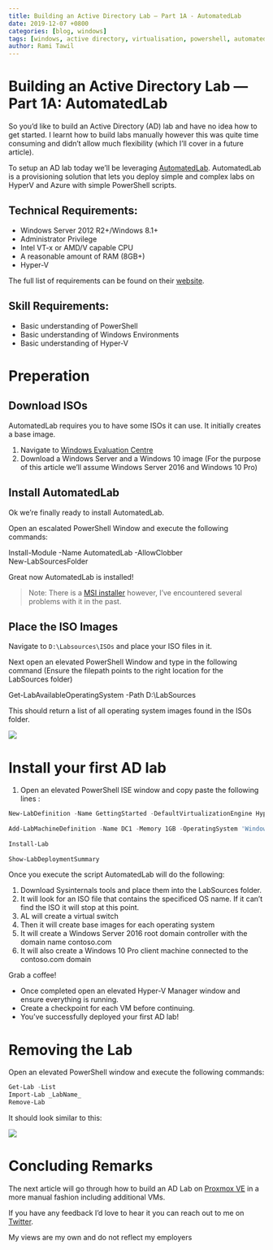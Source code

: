 ```yaml
---
title: Building an Active Directory Lab — Part 1A - AutomatedLab
date: 2019-12-07 +0800
categories: [blog, windows]
tags: [windows, active directory, virtualisation, powershell, automatedlab, hyper-v, homelab]
author: Rami Tawil
---
```


# Building an Active Directory Lab — Part 1A: AutomatedLab

So you’d like to build an Active Directory (AD) lab and have no idea how to get started. I learnt how to build labs manually however this was quite time consuming and didn’t allow much flexibility (which I’ll cover in a future article).

To setup an AD lab today we’ll be leveraging [AutomatedLab](https://github.com/AutomatedLab/AutomatedLab). AutomatedLab is a provisioning solution that lets you deploy simple and complex labs on HyperV and Azure with simple PowerShell scripts.

## Technical Requirements:

-   Windows Server 2012 R2+/Windows 8.1+
-   Administrator Privilege
-   Intel VT-x or AMD/V capable CPU
-   A reasonable amount of RAM (8GB+)
-   Hyper-V

The full list of requirements can be found on their [website](https://automatedlab.org/en/latest/).

## Skill Requirements:

-   Basic understanding of PowerShell
-   Basic understanding of Windows Environments
-   Basic understanding of Hyper-V

# Preperation

## Download ISOs

AutomatedLab requires you to have some ISOs it can use. It initially creates a base image.

1.  Navigate to [Windows Evaluation Centre](https://www.microsoft.com/en-us/evalcenter/)
2.  Download a Windows Server and a Windows 10 image (For the purpose of this article we’ll assume Windows Server 2016 and Windows 10 Pro)

## Install AutomatedLab

Ok we’re finally ready to install AutomatedLab.

Open an escalated PowerShell Window and execute the following commands:

Install-Module -Name AutomatedLab -AllowClobber  
New-LabSourcesFolder

Great now AutomatedLab is installed!

> Note: There is a [MSI installer](https://github.com/AutomatedLab/AutomatedLab/releases) however, I’ve encountered several problems with it in the past.

## Place the ISO Images

Navigate to `D:\Labsources\ISOs` and place your ISO files in it.

Next open an elevated PowerShell Window and type in the following command (Ensure the filepath points to the right location for the LabSources folder)

Get-LabAvailableOperatingSystem -Path D:\LabSources

This should return a list of all operating system images found in the ISOs folder.

![](https://miro.medium.com/max/700/1*zfdzi3P3VoksGXbvE8IfPA.png)

# Install your first AD lab

1.  Open an elevated PowerShell ISE window and copy paste the following lines :

```powershell
New-LabDefinition -Name GettingStarted -DefaultVirtualizationEngine HyperV 
  
Add-LabMachineDefinition -Name DC1 -Memory 1GB -OperatingSystem 'Windows Server 2016 Datacenter (Desktop Experience)' -Roles RootDC -DomainName contoso.comAdd-LabMachineDefinition -Name Client1 -Memory 1GB -OperatingSystem 'Windows 10 Pro' -DomainName contoso.com  
  
Install-Lab  
  
Show-LabDeploymentSummary
```

Once you execute the script AutomatedLab will do the following:

1.  Download Sysinternals tools and place them into the LabSources folder.
2.  It will look for an ISO file that contains the specificed OS name. If it can’t find the ISO it will stop at this point.
3.  AL will create a virtual switch
4.  Then it will create base images for each operating system
5.  It will create a Windows Server 2016 root domain controller with the domain name contoso.com
6.  It will also create a Windows 10 Pro client machine connected to the contoso.com domain

Grab a coffee!

-   Once completed open an elevated Hyper-V Manager window and ensure everything is running.
-   Create a checkpoint for each VM before continuing.
-   You’ve successfully deployed your first AD lab!

# Removing the Lab

Open an elevated PowerShell window and execute the following commands:

```powershell
Get-Lab -List  
Import-Lab _LabName_  
Remove-Lab
```

It should look similar to this:

![](https://miro.medium.com/max/700/1*6bvGhKL78_TQ99aoz2DDlQ.png)

# Concluding Remarks

The next article will go through how to build an AD Lab on [Proxmox VE](https://www.proxmox.com/en/) in a more manual fashion including additional VMs.

If you have any feedback I’d love to hear it you can reach out to me on [Twitter](https://twitter.com/drunkrhin0).

My views are my own and do not reflect my employers
